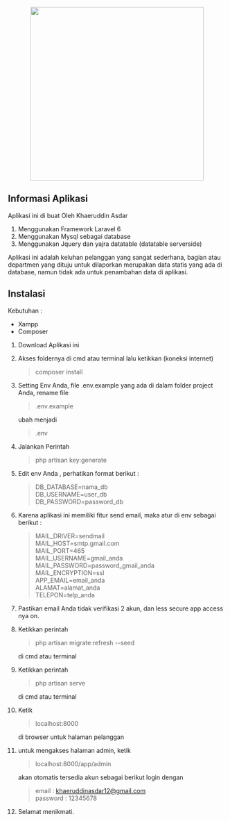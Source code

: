 <p align="center"><img src="https://res.cloudinary.com/dtfbvvkyp/image/upload/v1566331377/laravel-logolockup-cmyk-red.svg" width="400"></p>


## Informasi Aplikasi
Aplikasi ini di buat Oleh Khaeruddin Asdar
1) Menggunakan Framework Laravel 6
2) Menggunakan Mysql sebagai database
3) Menggunakan Jquery dan yajra datatable (datatable serverside)

Aplikasi ini adalah keluhan pelanggan yang sangat sederhana, bagian atau departmen yang dituju untuk dilaporkan merupakan data statis yang ada di database, namun tidak ada untuk penambahan data di aplikasi.

## Instalasi

Kebutuhan :
* Xampp
* Composer

1. Download Aplikasi ini 
2. Akses foldernya di cmd atau terminal lalu ketikkan (koneksi internet) <blockquote>composer install</blockquote>

3. Setting Env Anda, file .env.example yang ada di dalam folder project Anda, rename file<blockquote> .env.example</blockquote>
 ubah menjadi <blockquote>.env</blockquote>

4. Jalankan Perintah <blockquote>php artisan key:generate</blockquote>

5. Edit env Anda , perhatikan format berikut :<blockquote>
	DB_DATABASE=nama_db<br>
	DB_USERNAME=user_db<br>
	DB_PASSWORD=password_db
    </blockquote>

6. Karena aplikasi ini memiliki fitur send email, maka atur di env sebagai berikut :<blockquote>
	MAIL_DRIVER=sendmail<br>
	MAIL_HOST=smtp.gmail.com<br>
	MAIL_PORT=465<br>
	MAIL_USERNAME=gmail_anda<br>
	MAIL_PASSWORD=password_gmail_anda<br>
	MAIL_ENCRYPTION=ssl<br>
    APP_EMAIL=email_anda<br>
    ALAMAT=alamat_anda<br>
    TELEPON=telp_anda
    </blockquote>

7. Pastikan email Anda tidak verifikasi 2 akun, dan less secure app access nya on.
8. Ketikkan perintah <blockquote>php artisan migrate:refresh --seed</blockquote> di cmd atau terminal
9. Ketikkan perintah <blockquote>php artisan serve</blockquote> di cmd atau terminal
10. Ketik <blockquote>localhost:8000</blockquote> di browser untuk halaman pelanggan
11. untuk mengakses halaman admin, ketik <blockquote>localhost:8000/app/admin</blockquote> akan otomatis tersedia akun sebagai berikut
	login dengan <blockquote>
	email : khaeruddinasdar12@gmail.com<br>
	password : 12345678
        </blockquote>
12. Selamat menikmati. 


